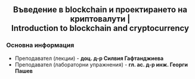 <h2 align="center">Въведение в blockchain и проектирането на криптовалути | <br>Introduction to blockchain and cryptocurrency</h2>

### Основна информация
* Преподавател (лекции) - **доц. д-р Силвия Гафтанджиева**
* Преподавател (лабораторни упражнения) - **гл. ас. д-р инж. Георги Пашев**
